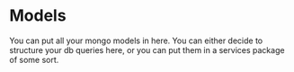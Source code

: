 # Models

You can put all your mongo models in here. You can either decide to structure your db queries here, or you can put them in a services package of some sort.
